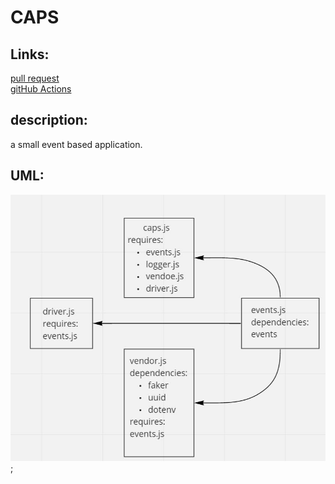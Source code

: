 # CAPS
## Links:  
[pull request](https://github.com/awwadsaeed/CAPS/pull/2)  
[gitHub Actions](https://github.com/awwadsaeed/CAPS/actions)  
## description:  
a small event based application.

## UML:  
![whiteboard](./lab11.JPG);

